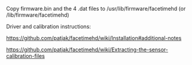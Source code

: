 Copy firmware.bin and the 4 .dat files to /usr/lib/firmware/facetimehd (or /lib/firmware/facetimehd)

Driver and calibration instructions:

https://github.com/patjak/facetimehd/wiki/Installation#additional-notes

https://github.com/patjak/facetimehd/wiki/Extracting-the-sensor-calibration-files

